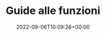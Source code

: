 ---
title : "Guide alle funzioni"
description: "Questa è la sede ufficiale della documentazione del Network Addon Mod."
summary: "Non sapete come funziona una particolare funzione? Scoprite di più sui singoli componenti del NAM e su come sfruttarli appieno in SimCity 4."
date: 2022-09-06T10:09:26+00:00
lastmod: 2022-09-06T10:09:26+00:00
draft: false
images: []
weight: 20
url: "docs/feature-guides/"
---